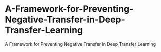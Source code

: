 # A-Framework-for-Preventing-Negative-Transfer-in-Deep-Transfer-Learning
A Framework for Preventing Negative Transfer in Deep Transfer Learning
